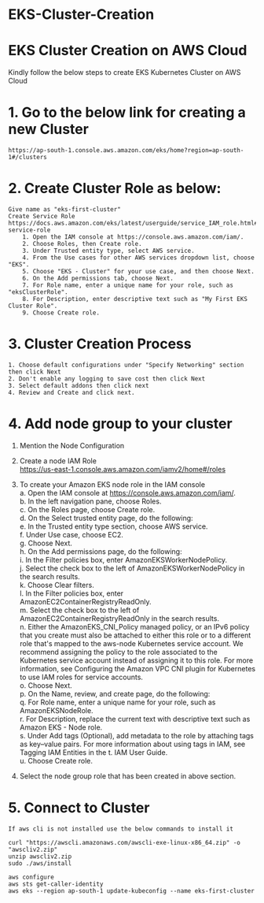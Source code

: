 # EKS-Cluster-Creation

# EKS Cluster Creation on AWS Cloud  

Kindly follow the below steps to create EKS Kubernetes Cluster on AWS Cloud

# 1. Go to the below link for creating a new Cluster  

    https://ap-south-1.console.aws.amazon.com/eks/home?region=ap-south-1#/clusters


# 2. Create Cluster Role as below: 

    Give name as "eks-first-cluster"
    Create Service Role
    https://docs.aws.amazon.com/eks/latest/userguide/service_IAM_role.html#create-service-role
        1. Open the IAM console at https://console.aws.amazon.com/iam/.
        2. Choose Roles, then Create role.
        3. Under Trusted entity type, select AWS service.
        4. From the Use cases for other AWS services dropdown list, choose "EKS".
        5. Choose "EKS - Cluster" for your use case, and then choose Next.
        6. On the Add permissions tab, choose Next.
        7. For Role name, enter a unique name for your role, such as "eksClusterRole".
        8. For Description, enter descriptive text such as "My First EKS Cluster Role".
        9. Choose Create role.

# 3. Cluster Creation Process  

    1. Choose default configurations under "Specify Networking" section then click Next
    2. Don't enable any logging to save cost then click Next
    3. Select default addons then click next
    4. Review and Create and click next.

# 4. Add node group to your cluster  

1. Mention the Node Configuration  
2. Create a node IAM Role  
    https://us-east-1.console.aws.amazon.com/iamv2/home#/roles  
3. To create your Amazon EKS node role in the IAM console  
    a. Open the IAM console at https://console.aws.amazon.com/iam/.  
    b. In the left navigation pane, choose Roles.  
    c. On the Roles page, choose Create role.  
    d. On the Select trusted entity page, do the following:  
    e. In the Trusted entity type section, choose AWS service.  
    f. Under Use case, choose EC2.  
    g. Choose Next.  
    h. On the Add permissions page, do the following:  
    i. In the Filter policies box, enter AmazonEKSWorkerNodePolicy.  
    j. Select the check box to the left of AmazonEKSWorkerNodePolicy in the search results.  
    k. Choose Clear filters.  
    l. In the Filter policies box, enter AmazonEC2ContainerRegistryReadOnly.  
    m. Select the check box to the left of AmazonEC2ContainerRegistryReadOnly in the search results.  
    n. Either the AmazonEKS_CNI_Policy managed policy, or an IPv6 policy that you create must also be attached to either this role or to a different role that's mapped to the aws-node Kubernetes service account. We recommend assigning the policy to the role associated to the Kubernetes service account instead of assigning it to this role. For more information, see Configuring the Amazon VPC CNI plugin for Kubernetes to use IAM roles for service accounts.  
    o. Choose Next.  
    p. On the Name, review, and create page, do the following:  
    q. For Role name, enter a unique name for your role, such as AmazonEKSNodeRole.  
    r. For Description, replace the current text with descriptive text such as Amazon EKS - Node role.  
    s. Under Add tags (Optional), add metadata to the role by attaching tags as key–value pairs. For more information about using tags in IAM, see Tagging IAM Entities in the t. IAM User Guide.  
    u. Choose Create role.  

4. Select the node group role that has been created in above section.

# 5. Connect to Cluster  

    If aws cli is not installed use the below commands to install it  

    curl "https://awscli.amazonaws.com/awscli-exe-linux-x86_64.zip" -o "awscliv2.zip"  
    unzip awscliv2.zip  
    sudo ./aws/install  

    aws configure  
    aws sts get-caller-identity  
    aws eks --region ap-south-1 update-kubeconfig --name eks-first-cluster
